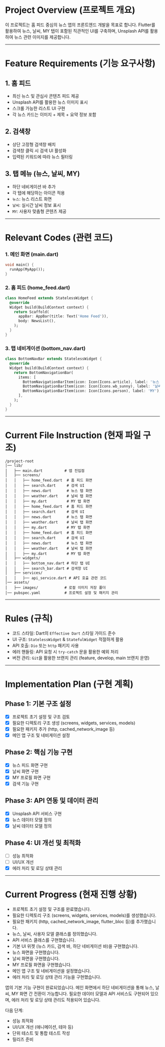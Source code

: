 # Project Overview (프로젝트 개요)
이 프로젝트는 홈 피드 중심의 뉴스 앱의 프론트엔드 개발을 목표로 합니다.
Flutter를 활용하여 뉴스, 날씨, MY 탭이 포함된 직관적인 UI를 구축하며, Unsplash API를 활용하여 뉴스 관련 이미지를 제공합니다.

---

# Feature Requirements (기능 요구사항)

## 1. 홈 피드
- 최신 뉴스 및 관심사 콘텐츠 피드 제공
- Unsplash API를 활용한 뉴스 이미지 표시
- 스크롤 가능한 리스트 UI 구현
- 각 뉴스 카드는 이미지 + 제목 + 요약 정보 포함

## 2. 검색창
- 상단 고정형 검색창 배치
- 검색창 클릭 시 검색 UI 활성화
- 입력된 키워드에 따라 뉴스 필터링

## 3. 탭 메뉴 (뉴스, 날씨, MY)
- 하단 네비게이션 바 추가
- 각 탭에 해당하는 아이콘 적용
- `뉴스`: 뉴스 리스트 화면
- `날씨`: 실시간 날씨 정보 표시
- `MY`: 사용자 맞춤형 콘텐츠 제공

---

# Relevant Codes (관련 코드)

### 1. 메인 화면 (main.dart)
```dart
void main() {
  runApp(MyApp());
}
```

### 2. 홈 피드 (home_feed.dart)
```dart
class HomeFeed extends StatelessWidget {
  @override
  Widget build(BuildContext context) {
    return Scaffold(
      appBar: AppBar(title: Text('Home Feed')),
      body: NewsList(),
    );
  }
}
```

### 3. 탭 네비게이션 (bottom_nav.dart)
```dart
class BottomNavBar extends StatelessWidget {
  @override
  Widget build(BuildContext context) {
    return BottomNavigationBar(
      items: [
        BottomNavigationBarItem(icon: Icon(Icons.article), label: '뉴스'),
        BottomNavigationBarItem(icon: Icon(Icons.wb_sunny), label: '날씨'),
        BottomNavigationBarItem(icon: Icon(Icons.person), label: 'MY'),
      ],
    );
  }
}
```

---

# Current File Instruction (현재 파일 구조)
```plaintext
/project-root
│── lib/
│   ├── main.dart          # 앱 진입점
│   ├── screens/
│   │   ├── home_feed.dart  # 홈 피드 화면
│   │   ├── search.dart     # 검색 UI
│   │   ├── news.dart       # 뉴스 탭 화면
│   │   ├── weather.dart    # 날씨 탭 화면
│   │   ├── my.dart         # MY 탭 화면
│   │   ├── home_feed.dart  # 홈 피드 화면
│   │   ├── search.dart     # 검색 UI
│   │   ├── news.dart       # 뉴스 탭 화면
│   │   ├── weather.dart    # 날씨 탭 화면
│   │   ├── my.dart         # MY 탭 화면
│   │   ├── home_feed.dart  # 홈 피드 화면
│   │   ├── search.dart     # 검색 UI
│   │   ├── news.dart       # 뉴스 탭 화면
│   │   ├── weather.dart    # 날씨 탭 화면
│   │   ├── my.dart         # MY 탭 화면
│   ├── widgets/
│   │   ├── bottom_nav.dart # 하단 탭 UI
│   │   ├── search_bar.dart # 검색창 UI
│   ├── services/
│   │   ├── api_service.dart # API 호출 관련 코드
│── assets/
│   ├── images/            # 로컬 이미지 저장 폴더
│── pubspec.yaml           # 프로젝트 설정 및 패키지 관리
```

---

# Rules (규칙)
- 코드 스타일: Dart의 `Effective Dart` 스타일 가이드 준수
- UI 구조: `StatelessWidget` & `StatefulWidget` 적절하게 활용
- API 호출: `Dio` 또는 `http` 패키지 사용
- 에러 핸들링: API 요청 시 `try-catch` 문을 활용한 예외 처리
- 버전 관리: `Git`을 활용한 브랜치 관리 (feature, develop, main 브랜치 운영)

---

# Implementation Plan (구현 계획)
## Phase 1: 기본 구조 설정
- [x] 프로젝트 초기 설정 및 구조 검토
- [x] 필요한 디렉토리 구조 생성 (screens, widgets, services, models)
- [x] 필요한 패키지 추가 (http, cached_network_image 등)
- [x] 메인 앱 구조 및 네비게이션 설정

## Phase 2: 핵심 기능 구현
- [x] 뉴스 피드 화면 구현
- [x] 날씨 화면 구현
- [x] MY 프로필 화면 구현
- [x] 검색 기능 구현

## Phase 3: API 연동 및 데이터 관리
- [x] Unsplash API 서비스 구현
- [x] 뉴스 데이터 모델 정의
- [x] 날씨 데이터 모델 정의

## Phase 4: UI 개선 및 최적화
- [ ] 성능 최적화
- [ ] UI/UX 개선
- [x] 에러 처리 및 로딩 상태 관리

---

# Current Progress (현재 진행 상황)
- 프로젝트 초기 설정 및 구조를 완료했습니다.
- 필요한 디렉토리 구조 (screens, widgets, services, models)를 생성했습니다.
- 필요한 패키지 (http, cached_network_image, flutter_bloc 등)를 추가했습니다.
- 뉴스, 날씨, 사용자 모델 클래스를 정의했습니다.
- API 서비스 클래스를 구현했습니다. 
- 기본 UI 위젯 (뉴스 카드, 검색 바, 하단 네비게이션 바)을 구현했습니다.
- 뉴스 화면을 구현했습니다.
- 날씨 화면을 구현했습니다.
- MY 프로필 화면을 구현했습니다.
- 메인 앱 구조 및 네비게이션을 설정했습니다.
- 에러 처리 및 로딩 상태 관리 기능을 구현했습니다.

앱의 기본 기능 구현이 완료되었습니다. 메인 화면에서 하단 네비게이션을 통해 뉴스, 날씨, MY 화면 간 전환이 가능합니다. 필요한 데이터 모델과 API 서비스도 구현되어 있으며, 에러 처리 및 로딩 상태 관리도 적용되어 있습니다.

다음 단계:
- 성능 최적화
- UI/UX 개선 (애니메이션, 테마 등)
- 단위 테스트 및 통합 테스트 작성
- 릴리즈 준비
